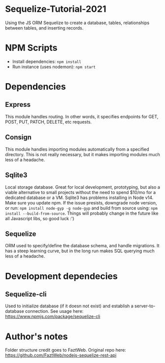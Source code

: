 # Sequelize-Tutorial-2021
Using the JS ORM Sequelize to create a database, tables, relationships between tables, and inserting records.

# NPM Scripts
- Install dependencies: `npm install`
- Run instance (uses nodemon): `npm start`

# Dependencies

## Express
This module handles routing.  In other words, it specifies endpoints for GET, POST, PUT, PATCH, DELETE, etc requests.

## Consign
This module handles importing modules automatically from a specified directory.  This is not really necessary, but it makes importing modules much less of a headache.

## Sqlite3
Local storage database.  Great for local development, prototyping, but also a viable alternative to small projects without the need to spend $10/mo for a dedicated database or a VM.  Sqlite3 has problems installing in Node v14.  Make sure you update npm.  If the issue presists, downgrade node version, or run: `npm install node-gyp -g node-gyp` and build from source using: `npm install --build-from-source`.  Things will probably change in the future like all Javascript libs, so good luck :')

## Sequelize
ORM used to specify/define the database schema, and handle migrations.  It has a steep learning curve, but in the long run makes SQL querying much less of a headache.

# Development dependecies

## Sequelize-cli
Used to initialize database (if it doesn not exist) and establish a server-to-database connection.  See usage here: https://www.npmjs.com/package/sequelize-cli

# Author's notes

Folder structure credit goes to FaztWeb.  Original repo here: https://github.com/FaztWeb/nodejs-sequelize-rest-api
